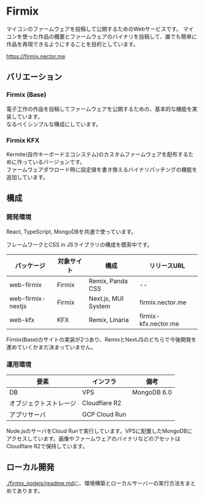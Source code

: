 # Firmix

マイコンのファームウェアを投稿して公開するためのWebサービスです。
マイコンを使った作品の概要とファームウェアのバイナリを投稿して、誰でも簡単に作品を再現できるようにすることを目的としています。

https://firmix.nector.me

## バリエーション

### Firmix (Base)

電子工作の作品を投稿してファームウェアを公開するための、基本的な機能を実装しています。  
なるべくシンプルな構成にしています。


### Firmix KFX

Kermite(自作キーボードエコシステム)のカスタムファームウェアを配布するために作っているバージョンです。  
ファームウェアダウロード時に設定値を書き換えるバイナリパッチングの機能を追加しています。

## 構成

### 開発環境
React, TypeScript, MongoDBを共通で使っています。

フレームワークとCSS in JSライブラリの構成を模索中です。

|パッケージ|対象サイト|構成|リリースURL
|--|--|--|--|
|web-firmix|Firmix|Remix, Panda CSS| -- |
|web-firmix-nextjs|Firmix|Next.js, MUI System| firmix.nector.me |
|web-kfx|KFX|Remix, Linaria| firmix-kfx.nector.me |

Firmix(Base)のサイトの実装が2つあり、RemixとNextJSのどちらで今後開発を進めていくかまだ決まっていません。

### 運用環境

|要素|インフラ|備考|
|--|--|--|
|DB|VPS|MongoDB 6.0|
|オブジェクトストレージ|Cloudflare R2||
|アプリサーバ|GCP Cloud Run||

Node.jsのサーバをCloud Runで実行しています。VPSに配置したMongoDBにアクセスしています。画像やファームウェアのバイナリなどのアセットはCloudflare R2で保持しています。

## ローカル開発

[./firmix_nodejs/readme.md](./firmix_nodejs/readme.md)に、環境構築とローカルサーバーの実行方法をまとめてあります。
